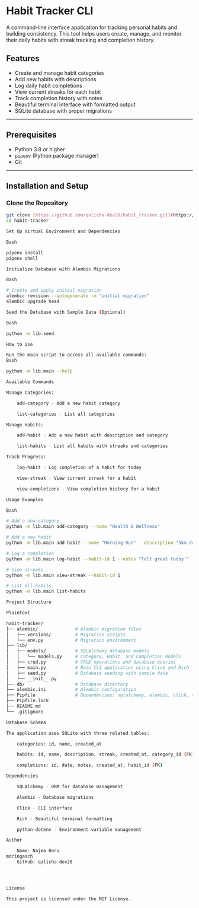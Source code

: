 # Habit Tracker CLI

A command-line interface application for tracking personal habits and building consistency. This tool helps users create, manage, and monitor their daily habits with streak tracking and completion history.

## Features

- Create and manage habit categories
- Add new habits with descriptions
- Log daily habit completions
- View current streaks for each habit
- Track completion history with notes
- Beautiful terminal interface with formatted output
- SQLite database with proper migrations

---

## Prerequisites

- Python 3.8 or higher
- `pipenv` (Python package manager)
- Git

---

## Installation and Setup

### Clone the Repository

```bash
git clone [https://github.com/qalicha-dev28/habit_tracker.git](https://github.com/qalicha-dev28/habit_tracker.git)
cd habit-tracker

Set Up Virtual Environment and Dependencies

Bash

pipenv install
pipenv shell

Initialize Database with Alembic Migrations

Bash

# Create and apply initial migration
alembic revision --autogenerate -m "initial migration"
alembic upgrade head

Seed the Database with Sample Data (Optional)

Bash

python -m lib.seed

How to Use

Run the main script to access all available commands:
Bash

python -m lib.main --help

Available Commands

Manage Categories:

    add-category - Add a new habit category

    list-categories - List all categories

Manage Habits:

    add-habit - Add a new habit with description and category

    list-habits - List all habits with streaks and categories

Track Progress:

    log-habit - Log completion of a habit for today

    view-streak - View current streak for a habit

    view-completions - View completion history for a habit

Usage Examples

Bash

# Add a new category
python -m lib.main add-category --name "Health & Wellness"

# Add a new habit
python -m lib.main add-habit --name "Morning Run" --description "5km daily run" --category-id 1

# Log a completion
python -m lib.main log-habit --habit-id 1 --notes "Felt great today!"

# View streaks
python -m lib.main view-streak --habit-id 1

# List all habits
python -m lib.main list-habits

Project Structure

Plaintext

habit-tracker/
├── alembic/              # Alembic migration files
│   ├── versions/         # Migration scripts
│   └── env.py            # Migration environment
├── lib/
│   ├── models/           # SQLAlchemy database models
│   │   └── models.py     # Category, Habit, and Completion models
│   ├── crud.py           # CRUD operations and database queries
│   ├── main.py           # Main CLI application using Click and Rich
│   ├── seed.py           # Database seeding with sample data
│   └── __init__.py
├── db/                   # Database directory
├── alembic.ini           # Alembic configuration
├── Pipfile               # Dependencies: sqlalchemy, alembic, click, rich
├── Pipfile.lock
├── README.md
└── .gitignore

Database Schema

The application uses SQLite with three related tables:

    categories: id, name, created_at

    habits: id, name, description, streak, created_at, category_id (FK)

    completions: id, date, notes, created_at, habit_id (FK)

Dependencies

    SQLAlchemy - ORM for database management

    Alembic - Database migrations

    Click - CLI interface

    Rich - Beautiful terminal formatting

    python-dotenv - Environment variable management

Author

    Name: Najma Boru
moringasch
    GitHub: qalicha-dev28




License

This project is licensed under the MIT License.




